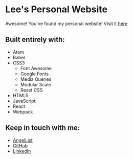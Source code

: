 # Lee's Personal Website

Awesome! You've found my personal website! Visit it [here](https://leetsai.github.io/)

## Built entirely with:
  - Atom
  - Babel
  - CSS3
    - Font Awesome
    - Google Fonts
    - Media Queries
    - Modular Scale
    - Reset CSS
  - HTML5
  - JavaScript
  - React
  - Webpack

## Keep in touch with me:
- [AngelList](https://angel.co/leetsai)
- [GitHub](https://github.com/leetsai)
- [LinkedIn](https://linkedin.com/in/leetsai)
